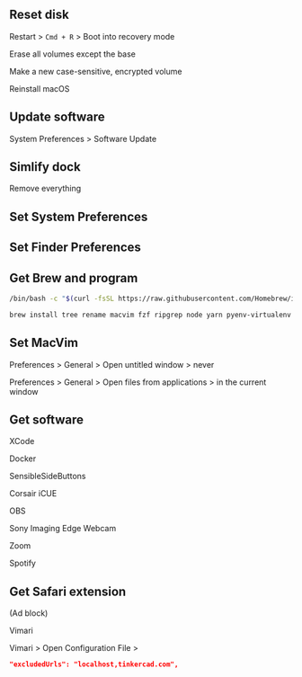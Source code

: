 ## Reset disk

Restart > `Cmd + R` > Boot into recovery mode

Erase all volumes except the base

Make a new case-sensitive, encrypted volume

Reinstall macOS

## Update software

System Preferences > Software Update

## Simlify dock

Remove everything

## Set System Preferences

## Set Finder Preferences

## Get Brew and program

```sh
/bin/bash -c "$(curl -fsSL https://raw.githubusercontent.com/Homebrew/install/HEAD/install.sh)"
```

```sh
brew install tree rename macvim fzf ripgrep node yarn pyenv-virtualenv shfmt git-lfs #android-platform-tools 
```

## Set MacVim

Preferences > General > Open untitled window > never

Preferences > General > Open files from applications > in the current window

## Get software

XCode

Docker

SensibleSideButtons

Corsair iCUE

OBS

Sony Imaging Edge Webcam

Zoom

Spotify

## Get Safari extension

(Ad block)

Vimari

Vimari > Open Configuration File >

```json
"excludedUrls": "localhost,tinkercad.com",
```

